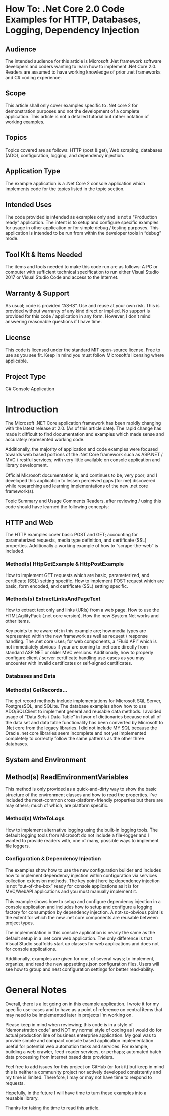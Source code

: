 # How To: .Net Core 2.0 Code Examples for HTTP, Databases, Logging, Dependency Injection

## Audience
The intended audience for this article is Microsoft .Net framework software developers and coders wanting to learn how to implement .Net Core 2.0.  Readers are assumed to have working knowledge of prior .net frameworks and C# coding experience.

## Scope
This article shall only cover examples specific to .Net core 2 for demonstration purposes and not the development of a complete application. This article is not a detailed tutorial but rather notation of working examples.

## Topics
Topics covered are as follows: HTTP (post & get), Web scraping, databases (ADO), configuration, logging, and dependency injection.

## Application Type
The example application is a .Net Core 2 console application which implements code for the topics listed in the topic section.

## Intended Uses
The code provided is intended as examples only and is not a “Production ready” application. The intent is to setup and configure specific examples for usage in other application or for simple debug / testing purposes. This application is intended to be run from within the developer tools in “debug” mode. 

## Tool Kit & Items Needed
The items and tools needed to make this code run are as follows:
A PC or computer with sufficient technical specification to run either Visual Studio 2017 or Visual Studio Code and access to the Internet.

## Warranty & Support
As usual; code is provided “AS-IS”. Use and reuse at your own risk. This is provided without warranty of any kind direct or implied.  No support is provided for this code / application in any form.  However, I don't mind answering reasonable questions if I have time.

## License
This code is licensed under the standard MIT open-source license. Free to use as you see fit. Keep in mind you must follow Microsoft's licensing where applicable. 

## Project Type
C# Console Application

# Introduction
The Microsoft .NET Core application framework has been rapidly changing with the latest release at 2.0. (As of this article date). The rapid change has made it difficult to find documentation and examples which made sense and accurately represented working code.

Additionally, the majority of application and code examples were focused towards web based portions of the .Net Core framework such as ASP.NET / MVC / restful services; with very little available on console application and library development.

Official Microsoft documentation is, and continues to be, very poor; and I developed this application to lessen perceived gaps (for me) discovered while researching and learning implementations of the new .net core framework(s).

Topic Summary and Usage Comments
Readers, after reviewing / using this code should have learned the following concepts:

## HTTP and Web

The HTTP examples cover basic POST and GET; accounting for parameterized requests, media type definition, and certificate (SSL) properties. Additionally a working example of how to “scrape-the-web” is included.

### Method(s) HttpGetExample & HttpPostExample

How to implement GET requests which are basic, parameterized, and certificate (SSL) setting specific.
How to implement POST request which are basic, form encoded, and certificate (SSL) setting specific.

### Methods(s) ExtractLinksAndPageText

How to extract text only and links (URIs) from a web page. How to use the HTMLAgilityPack (.net core version). How the new System.Net works and other items.

Key points to be aware of; in this example are; how media types are represented within the new framework as well as request / response handling.  The .net core uses; for web components, a “Fluid API” which is not immediately obvious if your are coming to .net core directly from  standard ASP.NET or older MVC versions.  Additionally, how to properly configure client / server certificate handling use-cases as  you may encounter with invalid certificates or self-signed certificates. 

### Databases and Data

### Method(s) GetRecords...
The get record methods include implementations for Microsoft SQL Server, PostgresSQL, and SQLite. The database examples show how to use ADO/SQLClient to implement general and reusable data methods. I avoided usage of “Data Sets / Data Table” in favor of dictionaries because not all of the data set and data table functionality has been converted by Microsoft to .Net core from the legacy libraries.  I did not include MY SQL because the Oracle .net core libraries seem incomplete and not yet implemented completely to correctly follow the same patterns as the other three databases.

## System and Environment

## Method(s) ReadEnvironmentVariables
This method is only provided as a quick-and-dirty way to show the basic structure of the environment classes and how to read the properties.  I've included the most-common cross-platform-friendly properties but there are may others; much of which, are platform specific.

### Method(s)  WriteToLogs
How to implement alternative logging using the built-in logging tools.  The default logging tools from Microsoft do not include a file-logger and I wanted to provide readers with, one of many, possible ways to implement file loggers. 

### Configuration & Dependency Injection
The examples show how to use the new configuration builder and includes how to implement dependency injection within configuration via services collection extension methods.  The key point here is; dependency injection is not “out-of-the-box” ready for console applications as it is for MVC/WebAPI applications and you must manually implement it.

This example shows how to setup and configure dependency injection in a console application and includes how to setup and configure a logging factory for consumption by dependency injection.  A not-so-obvious point is the extent for which the new .net core components are reusable between project types.

The implementation in this console application is nearly the same as the default setup in a .net core web application. The only difference is that Visual Studio scaffolds start up classes for web applications and does not for console applications.

Additionally, examples are given for one, of several ways; to implement, organize, and read the new appsettings.json configuration files. Users will see how to group and nest configuration settings for better read-ability.

# General Notes
Overall, there is a lot going on in this example application. I wrote it for my specific use-cases and to have as a point of reference on central items that may need to be implemented later in projects I'm working on.

Please keep in mind when reviewing; this code is in a style of “demonstration code” and NOT my normal style of coding as I would do for actual production line of  business enterprise application.  My goal was to provide simple and compact console based application implementation useful for potential web automation tasks and services. For example, building a web crawler, feed-reader services, or perhaps; automated batch data processing from Internet based data providers.

Feel free to add issues for this project on GitHub (or fork it) but keep in mind this is neither a community project nor actively developed consistently and my time is limited. Therefore, I may or may not have time to respond to requests. 

Hopefully, in the future I will have time to turn these examples into a reusable library.

Thanks for taking the time to read this article.






















